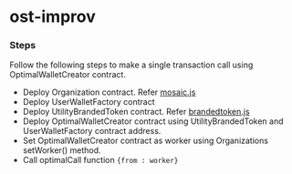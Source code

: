 # ost-improv 

### Steps
Follow the following steps to make a single transaction call using OptimalWalletCreator contract. 
- Deploy Organization contract. Refer [mosaic.js](https://github.com/mosaicdao/mosaic.js)
- Deploy UserWalletFactory contract
- Deploy UtilityBrandedToken contract. Refer [brandedtoken.js](https://github.com/OpenST/brandedtoken.js)
- Deploy OptimalWalletCreator contract using UtilityBrandedToken and UserWalletFactory contract address. 
- Set OptimalWalletCreator contract as worker using Organizations setWorker() method.
- Call optimalCall function ```{from : worker}```
